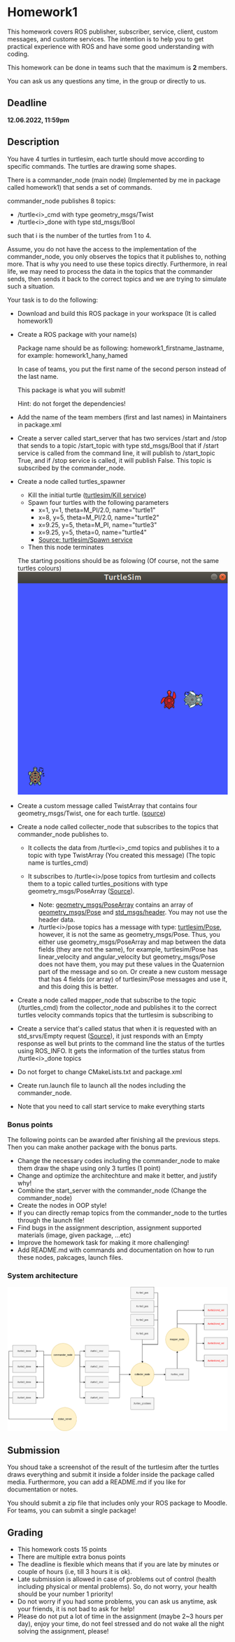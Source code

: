 # Homework1

This homework covers ROS publisher, subscriber, service, client, custom messages, and custome services. The intention is to help you to get practical experience with ROS and have some good understanding with coding. 

This homework can be done in teams such that the maximum is **2** members.

You can ask us any questions any time, in the group or directly to us.

## Deadline

**12.06.2022, 11:59pm**


## Description

You have 4 turtles in turtlesim, each turtle should move according to specific commands. The turtles are drawing some shapes. 

There is a commander_node (main node) (Implemented by me in package called homework1) that sends a set of commands.

commander_node publishes 8 topics:
* /turtle\<i>_cmd with type geometry_msgs/Twist
* /turtle\<i>_done with type std_msgs/Bool

such that i is the number of the turtles from 1 to 4.

Assume, you do not have the access to the implementation of the commander_node, you only observes the topics that it publishes to, nothing more. That is why you need to use these topics directly. Furthermore, in real life, we may need to process the data in the topics that the commander sends, then sends it back to the correct topics and we are trying to simulate such a situation.

Your task is to do the following:

* Download and build this ROS package in your workspace (It is called homework1)

* Create a ROS package with your name(s)
    
    Package name should be as following: homework1_firstname_lastname, for example: homework1_hany_hamed

    In case of teams, you put the first name of the second person instead of the last name.

    This package is what you will submit!

    Hint: do not forget the dependencies!

* Add the name of the team members (first and last names) in Maintainers in package.xml

* Create a server called start_server that has two services /start and /stop that sends to a topic /start_topic with type std_msgs/Bool that if /start service is called from the command line, it will publish to /start_topic True, and if /stop service is called, it will publish False. This topic is subscribed by the commander_node.

* Create a node called turtles_spawner
    * Kill the initial turtle ([turtlesim/Kill service](http://docs.ros.org/en/api/turtlesim/html/srv/Kill.html))
    * Spawn four turtles with the following parameters
        - x=1, y=1, theta=M_PI/2.0, name="turtle1"
        - x=8, y=5, theta=M_PI/2.0, name="turtle2"
        - x=9.25, y=5, theta=M_PI, name="turtle3"
        - x=9.25, y=5, theta=0, name="turtle4"
        - [Source: turtlesim/Spawn service](http://docs.ros.org/en/api/turtlesim/html/srv/Spawn.html)
    * Then this node terminates

    The starting positions should be as folowing (Of course, not the same turtles colours)
    ![pos.png](media/starting_pos.png)


* Create a custom message called TwistArray that contains four geometry_msgs/Twist, one for each turtle. ([source](http://docs.ros.org/en/api/geometry_msgs/html/msg/Twist.html))

* Create a node called collecter_node that subscribes to the topics that commander_node publishes to. 
    * It collects the data from /turtle\<i>_cmd topics and publishes it to a topic with type TwistArray (You created this message) (The topic name is turtles_cmd)

    * It subscribes to /turtle\<i>/pose topics from turtlesim and collects them to a topic called turtles_positions with type geometry_msgs/PoseArray ([Source](http://docs.ros.org/en/api/geometry_msgs/html/msg/PoseArray.html)).
        * Note: [geometry_msgs/PoseArray](http://docs.ros.org/en/lunar/api/geometry_msgs/html/msg/PoseArray.html) contains an array of [geometry_msgs/Pose](http://docs.ros.org/en/lunar/api/geometry_msgs/html/msg/Pose.html) and  [std_msgs/header](http://docs.ros.org/en/lunar/api/std_msgs/html/msg/Header.html). You may not use the header data.
        * /turtle\<i>/pose topics has a message with type: [turtlesim/Pose](http://docs.ros.org/en/api/turtlesim/html/msg/Pose.html), however, it is not the same as geometry_msgs/Pose. Thus, you either use geometry_msgs/PoseArray and map between the data fields (they are not the same), for example, turtlesim/Pose has linear_velocity and angular_velocity but geometry_msgs/Pose does not have them, you may put these values in the Quaternion part of the message and so on. Or create a new custom message that has 4 fields (or array) of turtlesim/Pose messages and use it, and this doing this is better.

* Create a node called mapper_node that subscribe to the topic (/turtles_cmd) from the collector_node and publishes it to the correct turtles velocity commands topics that the turtlesim is subscribing to

* Create a service that's called status that when it is requested with an std_srvs/Empty request ([Source](http://docs.ros.org/en/api/std_srvs/html/srv/Empty.html)), it just responds with an Empty response as well but prints to the command line the status of the turtles using ROS_INFO. It gets the information of the turtles status from /turtle\<i>_done topics

* Do not forget to change CMakeLists.txt and package.xml

* Create run.launch file to launch all the nodes including the commander_node.

* Note that you need to call start service to make everything starts

### Bonus points

The following points can be awarded after finishing all the previous steps. Then you can make another package with the bonus parts.

* Change the necessary codes including the commander_node to make them draw the shape using only 3 turtles (1 point)
* Change and optimize the architechture and make it better, and justify why!
* Combine the start_server with the commander_node (Change the commander_node)
* Create the nodes in OOP style!
* If you can directly remap topics from the commander_node to the turtles through the launch file!
* Find bugs in the assignment description, assignment supported materials (image, given package, ...etc)
* Improve the homework task for making it more challenging!
* Add README.md with commands and documentation on how to run these nodes, pakcages, launch files.


### System architecture
![arch.png](media/Intro2ROS-homework.png)


## Submission


You shoud take a screenshot of the result of the turtlesim after the turtles draws everything and submit it inside a folder inside the package called media. Furthermore, you can add a README.md if you like for documentation or notes.

You should submit a zip file that includes only your ROS package to Moodle. For teams, you can submit a single package!

## Grading

* This homework costs 15 points
* There are multiple extra bonus points
* The deadline is flexible which means that if you are late by minutes or couple of hours (i.e, till 3 hours it is ok).
* Late submission is allowed in case of problems out of control (health including physical or mental problems). So, do not worry, your health should be your number 1 priority!
* Do not worry if you had some problems, you can ask us anytime, ask your friends, it is not bad to ask for help!
* Please do not put a lot of time in the assignment (maybe 2~3 hours per day), enjoy your time, do not feel stressed and do not wake all the night solving the assignment, please!
